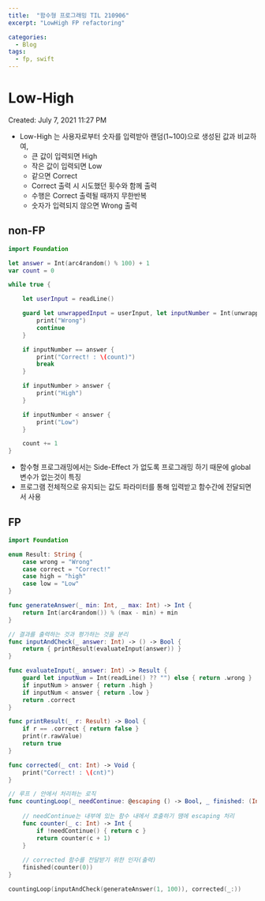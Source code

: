 ```yaml
---
title:  "함수형 프로그래밍 TIL 210906"
excerpt: "LowHigh FP refactoring"

categories:
  - Blog
tags:
  - fp, swift
---
```


# Low-High

Created: July 7, 2021 11:27 PM

- Low-High 는 사용자로부터 숫자를 입력받아 랜덤(1~100)으로 생성된 값과 비교하여,
    - 큰 값이 입력되면 High
    - 작은 값이 입력되면 Low
    - 같으면 Correct
    - Correct 출력 시 시도했던 횟수와 함께 출력
    - 수행은 Correct 출력될 때까지 무한반복
    - 숫자가 입력되지 않으면 Wrong 출력

## non-FP

```swift
import Foundation

let answer = Int(arc4random() % 100) + 1
var count = 0

while true {

    let userInput = readLine()

    guard let unwrappedInput = userInput, let inputNumber = Int(unwrappedInput) else {
        print("Wrong")
        continue
    }

    if inputNumber == answer {
        print("Correct! : \(count)")
        break
    }

    if inputNumber > answer {
        print("High")
    }

    if inputNumber < answer {
        print("Low")
    }

    count += 1
}
```

- 함수형 프로그래밍에서는 Side-Effect 가 없도록 프로그래밍 하기 때문에 global 변수가 없는것이 특징
- 프로그램 전체적으로 유지되는 값도 파라미터를 통해 입력받고 함수간에 전달되면서 사용

## FP

```swift
import Foundation

enum Result: String {
    case wrong = "Wrong"
    case correct = "Correct!"
    case high = "high"
    case low = "Low"
}

func generateAnswer(_ min: Int, _ max: Int) -> Int {
    return Int(arc4random()) % (max - min) + min
}

// 결과를 출력하는 것과 평가하는 것을 분리
func inputAndCheck(_ answer: Int) -> () -> Bool {
    return { printResult(evaluateInput(answer)) }
}

func evaluateInput(_ answer: Int) -> Result {
    guard let inputNum = Int(readLine() ?? "") else { return .wrong }
    if inputNum > answer { return .high }
    if inputNum < answer { return .low }
    return .correct
}

func printResult(_ r: Result) -> Bool {
    if r == .correct { return false }
    print(r.rawValue)
    return true
}

func corrected(_ cnt: Int) -> Void {
    print("Correct! : \(cnt)")
}

// 루프 / 안에서 처리하는 로직
func countingLoop(_ needContinue: @escaping () -> Bool, _ finished: (Int) -> Void) {
    
    // needContinue는 내부에 있는 함수 내에서 호출하기 땜에 escaping 처리
    func counter(_ c: Int) -> Int {
        if !needContinue() { return c }
        return counter(c + 1)
    }
    
    // corrected 함수를 전달받기 위한 인자(출력)
    finished(counter(0))
}

countingLoop(inputAndCheck(generateAnswer(1, 100)), corrected(_:))
```
